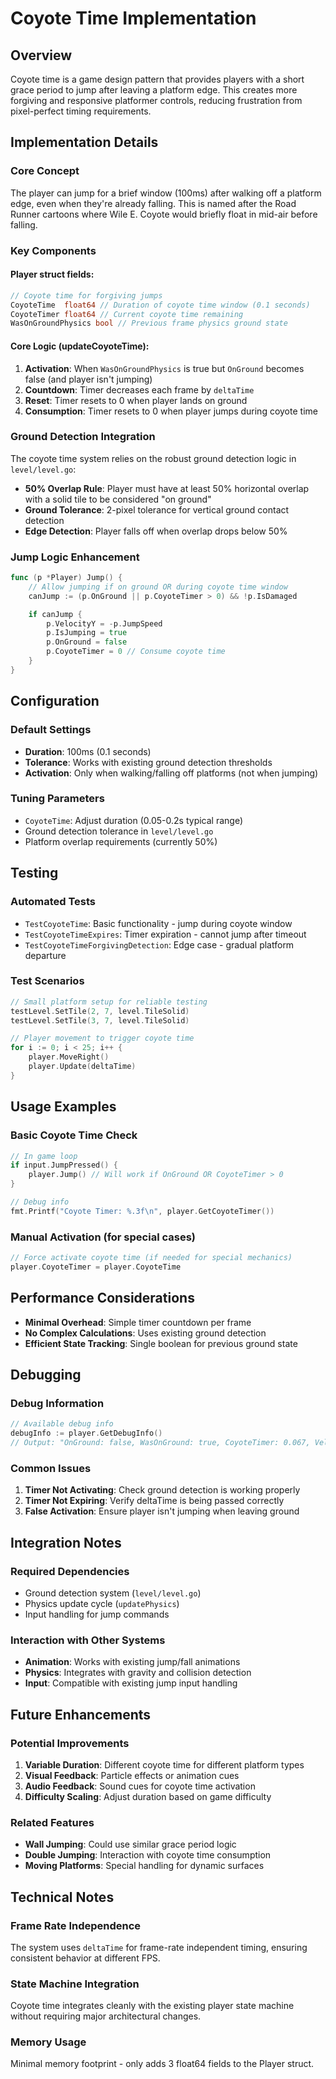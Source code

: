# Coyote Time Implementation

## Overview

Coyote time is a game design pattern that provides players with a short grace period to jump after leaving a platform edge. This creates more forgiving and responsive platformer controls, reducing frustration from pixel-perfect timing requirements.

## Implementation Details

### Core Concept

The player can jump for a brief window (100ms) after walking off a platform edge, even when they're already falling. This is named after the Road Runner cartoons where Wile E. Coyote would briefly float in mid-air before falling.

### Key Components

#### Player struct fields:
```go
// Coyote time for forgiving jumps
CoyoteTime  float64 // Duration of coyote time window (0.1 seconds)
CoyoteTimer float64 // Current coyote time remaining
WasOnGroundPhysics bool // Previous frame physics ground state
```

#### Core Logic (updateCoyoteTime):
1. **Activation**: When `WasOnGroundPhysics` is true but `OnGround` becomes false (and player isn't jumping)
2. **Countdown**: Timer decreases each frame by `deltaTime`
3. **Reset**: Timer resets to 0 when player lands on ground
4. **Consumption**: Timer resets to 0 when player jumps during coyote time

### Ground Detection Integration

The coyote time system relies on the robust ground detection logic in `level/level.go`:

- **50% Overlap Rule**: Player must have at least 50% horizontal overlap with a solid tile to be considered "on ground"
- **Ground Tolerance**: 2-pixel tolerance for vertical ground contact detection
- **Edge Detection**: Player falls off when overlap drops below 50%

### Jump Logic Enhancement

```go
func (p *Player) Jump() {
    // Allow jumping if on ground OR during coyote time window
    canJump := (p.OnGround || p.CoyoteTimer > 0) && !p.IsDamaged

    if canJump {
        p.VelocityY = -p.JumpSpeed
        p.IsJumping = true
        p.OnGround = false
        p.CoyoteTimer = 0 // Consume coyote time
    }
}
```

## Configuration

### Default Settings
- **Duration**: 100ms (0.1 seconds)
- **Tolerance**: Works with existing ground detection thresholds
- **Activation**: Only when walking/falling off platforms (not when jumping)

### Tuning Parameters
- `CoyoteTime`: Adjust duration (0.05-0.2s typical range)
- Ground detection tolerance in `level/level.go`
- Platform overlap requirements (currently 50%)

## Testing

### Automated Tests
- `TestCoyoteTime`: Basic functionality - jump during coyote window
- `TestCoyoteTimeExpires`: Timer expiration - cannot jump after timeout
- `TestCoyoteTimeForgivingDetection`: Edge case - gradual platform departure

### Test Scenarios
```go
// Small platform setup for reliable testing
testLevel.SetTile(2, 7, level.TileSolid)
testLevel.SetTile(3, 7, level.TileSolid)

// Player movement to trigger coyote time
for i := 0; i < 25; i++ {
    player.MoveRight()
    player.Update(deltaTime)
}
```

## Usage Examples

### Basic Coyote Time Check
```go
// In game loop
if input.JumpPressed() {
    player.Jump() // Will work if OnGround OR CoyoteTimer > 0
}

// Debug info
fmt.Printf("Coyote Timer: %.3f\n", player.GetCoyoteTimer())
```

### Manual Activation (for special cases)
```go
// Force activate coyote time (if needed for special mechanics)
player.CoyoteTimer = player.CoyoteTime
```

## Performance Considerations

- **Minimal Overhead**: Simple timer countdown per frame
- **No Complex Calculations**: Uses existing ground detection
- **Efficient State Tracking**: Single boolean for previous ground state

## Debugging

### Debug Information
```go
// Available debug info
debugInfo := player.GetDebugInfo()
// Output: "OnGround: false, WasOnGround: true, CoyoteTimer: 0.067, VelocityY: 25.0"
```

### Common Issues
1. **Timer Not Activating**: Check ground detection is working properly
2. **Timer Not Expiring**: Verify deltaTime is being passed correctly
3. **False Activation**: Ensure player isn't jumping when leaving ground

## Integration Notes

### Required Dependencies
- Ground detection system (`level/level.go`)
- Physics update cycle (`updatePhysics`)
- Input handling for jump commands

### Interaction with Other Systems
- **Animation**: Works with existing jump/fall animations
- **Physics**: Integrates with gravity and collision detection
- **Input**: Compatible with existing jump input handling

## Future Enhancements

### Potential Improvements
1. **Variable Duration**: Different coyote time for different platform types
2. **Visual Feedback**: Particle effects or animation cues
3. **Audio Feedback**: Sound cues for coyote time activation
4. **Difficulty Scaling**: Adjust duration based on game difficulty

### Related Features
- **Wall Jumping**: Could use similar grace period logic
- **Double Jumping**: Interaction with coyote time consumption
- **Moving Platforms**: Special handling for dynamic surfaces

## Technical Notes

### Frame Rate Independence
The system uses `deltaTime` for frame-rate independent timing, ensuring consistent behavior at different FPS.

### State Machine Integration
Coyote time integrates cleanly with the existing player state machine without requiring major architectural changes.

### Memory Usage
Minimal memory footprint - only adds 3 float64 fields to the Player struct.

